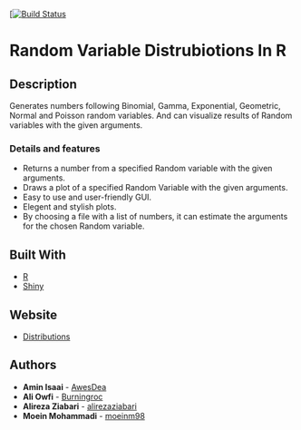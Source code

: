 
[[![Build Status](https://travis-ci.org/AwesDea/linux.svg?branch=master)](https://travis-ci.org/AwesDea/linux)

# Random Variable Distrubiotions In R

## Description

Generates numbers following Binomial, Gamma, Exponential, Geometric, Normal and Poisson random variables. And can visualize results of Random variables with the given arguments.

### Details and features
* Returns a number from a specified Random variable with the given arguments.
* Draws a plot of a specified Random Variable with the given arguments.
* Easy to use and user-friendly GUI.
* Elegent and stylish plots.
* By choosing a file with a list of numbers, it can estimate the arguments for the chosen Random variable.

## Built With

* [R](http://www.r-project.org) 
* [Shiny](http://shiny.rstudio.com/) 

## Website

* [Distributions](http://alireza.shinyapps.io/probabilityproject2/)

## Authors

* **Amin Isaai**  - [AwesDea](https://github.com/AwesDea)
* **Ali Owfi**  - [Burningroc](https://github.com/Burningroc)
* **Alireza Ziabari**  - [alirezaziabari](https://github.com/alirezaziabari)
* **Moein Mohammadi**  - [moeinm98](https://github.com/moeinm98)


